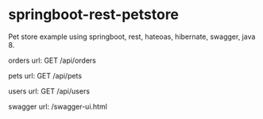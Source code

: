 # springboot-rest-petstore
Pet store example using springboot, rest, hateoas, hibernate, swagger, java 8.

orders url:
GET /api/orders

pets url:
GET /api/pets

users url:
GET /api/users

swagger url:
/swagger-ui.html
